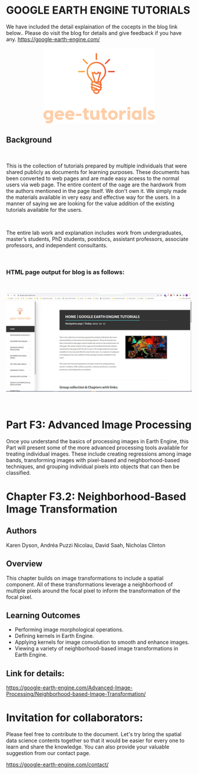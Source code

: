 # GOOGLE EARTH ENGINE TUTORIALS

We have included the detail explaination of the cocepts in the blog link below.. Please do visit the blog for details and give feedback if you have any.
https://google-earth-engine.com/

<p align="center">
    <img src = '../../../logo.png' class="center">
</p>


## Background
<br>

This is the collection of tutorials prepared by multiple individuals that were shared publicly as documents for learning purposes. These documents has been converted to web pages and are made easy aceess to the normal users via web page. The entire content of the oage are the hardwork from the authors mentioned in the page itself. We don't own it. We simply made the materials available in very easy and effective way for the users. In a manner of saying we are looking for the value addition of the existing tutorials available for the users.

<br>

The entire lab work and explanation includes work from undergraduates, master’s students, PhD students, postdocs, assistant professors, associate professors, and independent consultants.

<br>

### HTML page output for blog is as follows:
<br>
<p align="center">
    <img src = '../../../gee-tutorials.jpg' class="center">
</p>
<br>

# Part F3: Advanced Image Processing

Once you understand the basics of processing images in Earth Engine, this Part will present some of the more advanced processing tools available for treating individual images. These include creating regressions among image bands, transforming images with pixel-based and neighborhood-based techniques, and grouping individual pixels into objects that can then be classified.

# Chapter F3.2: Neighborhood-Based Image Transformation
## Authors
Karen Dyson, Andréa Puzzi Nicolau, David Saah, Nicholas Clinton



## Overview
This chapter builds on image transformations to include a spatial component. All of these transformations leverage a neighborhood of multiple pixels around the focal pixel to inform the transformation of the focal pixel.


## Learning Outcomes
 - Performing image morphological operations.
 - Defining kernels in Earth Engine.
 - Applying kernels for image convolution to smooth and enhance images.
 - Viewing a variety of neighborhood-based image transformations in Earth Engine.

## Link for details:
https://google-earth-engine.com/Advanced-Image-Processing/Neighborhood-based-Image-Transformation/


# Invitation for collaborators:
Please feel free to contribute to the document. Let's try bring the spatial data science contents together so that it would be easier for every one to learn and share the knowledge. You can also provide your valuable suggestion from our contact page.

https://google-earth-engine.com/contact/
